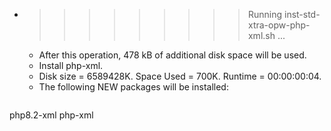 * >>>>>>>>> Running inst-std-xtra-opw-php-xml.sh ...
  * After this operation, 478 kB of additional disk space will be used.
  * Install php-xml.
  * Disk size = 6589428K. Space Used = 700K. Runtime = 00:00:00:04.
  * The following NEW packages will be installed:
  ```bash
php8.2-xml php-xml
  ```
